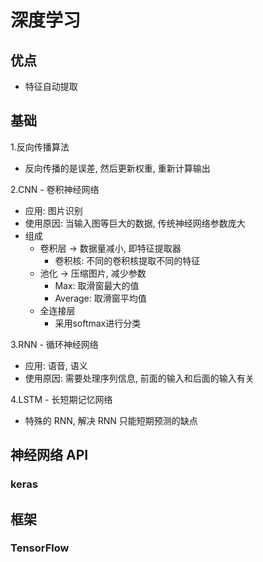 # 深度学习

## 优点

- 特征自动提取

## 基础

1.反向传播算法

- 反向传播的是误差, 然后更新权重, 重新计算输出

2.CNN - 卷积神经网络

- 应用: 图片识别
- 使用原因: 当输入图等巨大的数据, 传统神经网络参数庞大
- 组成
  - 卷积层 -> 数据量减小, 即特征提取器
    - 卷积核: 不同的卷积核提取不同的特征
  - 池化 -> 压缩图片, 减少参数
    - Max: 取滑窗最大的值
    - Average: 取滑窗平均值
  - 全连接层
    - 采用softmax进行分类

3.RNN - 循环神经网络

- 应用: 语音, 语义
- 使用原因: 需要处理序列信息, 前面的输入和后面的输入有关

4.LSTM - 长短期记忆网络

- 特殊的 RNN, 解决 RNN 只能短期预测的缺点

## 神经网络 API

### keras

## 框架

### TensorFlow
